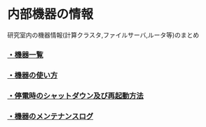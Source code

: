 # 内部機器の情報

研究室内の機器情報(計算クラスタ,ファイルサーバ,ルータ等)のまとめ

### [・機器一覧](https://github.com/mtbys-lab/intranet-clusters#内部計算機設定ガイド)
### [・機器の使い方]()
### [・停電時のシャットダウン及び再起動方法](https://github.com/mtbys-lab/Event/tree/master/Blackout)
### [・機器のメンテナンスログ](https://github.com/mtbys-lab/Event/tree/master/Machine#内部計算機のメンテナンスログ)

